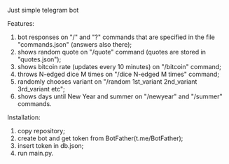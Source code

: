Just simple telegram bot

Features:
1. bot responses on "/" and "?" commands that are specified in the file "commands.json" (answers also there);
2. shows random quote on "/quote" command (quotes are stored in "quotes.json");
3. shows bitcoin rate (updates every 10 minutes) on "/bitcoin" command;
4. throws N-edged dice M times on "/dice N-edged M times" command;
5. randomly chooses variant on "/random 1st_variant 2nd_variant 3rd_variant etc";
6. shows days until New Year and summer on "/newyear" and "/summer" commands.

Installation:
1. copy repository;
2. create bot and get token from BotFather(t.me/BotFather);
3. insert token in db.json;
4. run main.py.